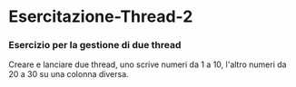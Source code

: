 # Esercitazione-Thread-2
### Esercizio per la gestione di due thread

Creare e lanciare due thread, uno scrive numeri da 1 a 10, l'altro numeri da 20 a 30 su una colonna diversa.
